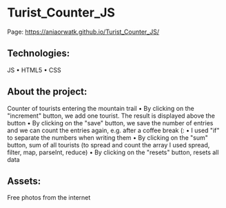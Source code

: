 # Turist_Counter_JS

Page:  https://aniaorwatk.github.io/Turist_Counter_JS/

## Technologies: 
JS • HTML5 • CSS

## About the project: 
Counter of tourists entering the mountain trail • By clicking on the "increment" button, we add one tourist. 
The result is displayed above the button • By clicking on the "save" button, we save the number of entries 
and we can count the entries again, e.g. after a coffee break (: • I used "if" to separate the numbers when writing them • By clicking on the "sum" button, sum of all tourists (to spread and count the array I used spread, filter, map, parseInt, reduce) • By clicking on the "resets" button, resets all data

## Assets: 
Free photos from the internet 
